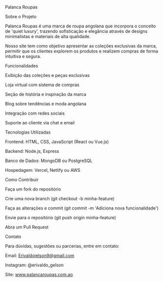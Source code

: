Palanca Roupas

Sobre o Projeto

Palanca Roupas é uma marca de roupa angolana que incorpora o conceito de 'quiet luxury', trazendo sofisticação e elegância através de designs minimalistas e materiais de alta qualidade.

Nosso site tem como objetivo apresentar as coleções exclusivas da marca, permitir que os clientes explorem os produtos e realizem compras de forma intuitiva e segura.

Funcionalidades

Exibição das coleções e peças exclusivas

Loja virtual com sistema de compras

Seção de história e inspiração da marca

Blog sobre tendências e moda angolana

Integração com redes sociais

Suporte ao cliente via chat e email

Tecnologias Utilizadas

Frontend: HTML, CSS, JavaScript (React ou Vue.js)

Backend: Node.js, Express

Banco de Dados: MongoDB ou PostgreSQL

Hospedagem: Vercel, Netlify ou AWS

Como Contribuir

Faça um fork do repositório

Crie uma nova branch (git checkout -b minha-feature)

Faça as alterações e commit (git commit -m 'Adiciona nova funcionalidade')

Envie para o repositório (git push origin minha-feature)

Abra um Pull Request

Contato

Para dúvidas, sugestões ou parcerias, entre em contato:

Email: Erivaldojelson9@gmail.com

Instagram: @erivaldo_gelson

Site: www.palancaroupas.com.ao

